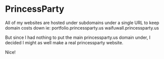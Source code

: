 # PrincessParty

All of my websites are hosted under subdomains under a single URL to keep domain costs down ie:
portfolio.princessparty.us
waifuwall.princessparty.us

But since I had nothing to put the main princessparty.us domain under, I decided I might as well make a real princessparty website.

Nice!
